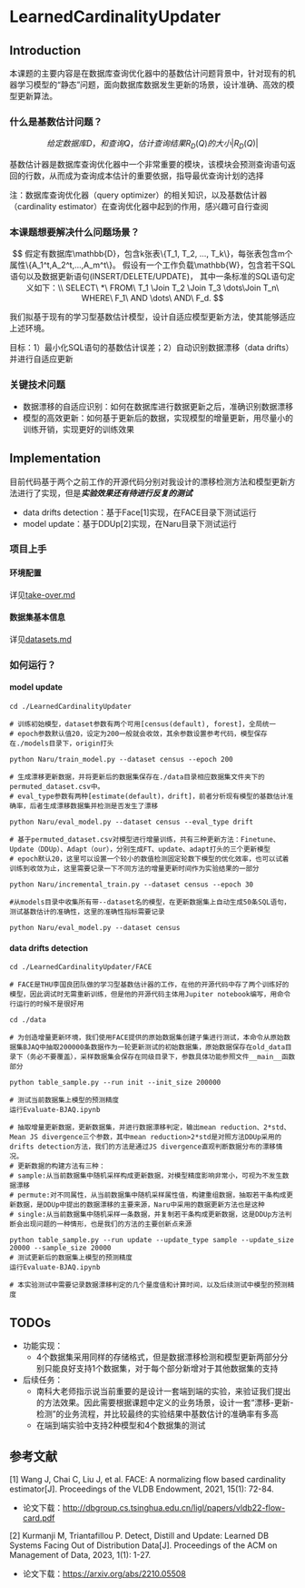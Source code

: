# LearnedCardinalityUpdater

## Introduction

本课题的主要内容是在数据库查询优化器中的基数估计问题背景中，针对现有的机器学习模型的“静态”问题，面向数据库数据发生更新的场景，设计准确、高效的模型更新算法。

### 什么是基数估计问题？

$$
给定数据库D，和查询Q，估计查询结果R_D(Q)的大小|R_D(Q)|
$$

基数估计器是数据库查询优化器中一个非常重要的模块，该模块会预测查询语句返回的行数，从而成为查询成本估计的重要依据，指导最优查询计划的选择

注：数据库查询优化器（query optimizer）的相关知识，以及基数估计器（cardinality estimator）在查询优化器中起到的作用，感兴趣可自行查阅

### 本课题想要解决什么问题场景？

$$
假定有数据库\mathbb{D}，包含k张表\{T_1, T_2, …, T_k\}，每张表包含m个属性\{A_1^t,A_2^t,…,A_m^t\}。
假设有一个工作负载\mathbb{W}，包含若干SQL语句以及数据更新语句(INSERT/DELETE/UPDATE)，
其中一条标准的SQL语句定义如下：\\
SELECT\ *\ FROM\ T_1 \Join T_2 \Join T_3 \dots\Join T_n\ WHERE\ F_1\ AND \dots\ AND\ F_d.
$$

我们拟基于现有的学习型基数估计模型，设计自适应模型更新方法，使其能够适应上述环境。

目标：1）最小化SQL语句的基数估计误差；2）自动识别数据漂移（data drifts）并进行自适应更新

### 关键技术问题

- 数据漂移的自适应识别：如何在数据库进行数据更新之后，准确识别数据漂移
- 模型的高效更新：如何基于更新后的数据，实现模型的增量更新，用尽量小的训练开销，实现更好的训练效果

## Implementation

目前代码基于两个之前工作的开源代码分别对我设计的漂移检测方法和模型更新方法进行了实现，但是***实验效果还有待进行反复的测试***

- data drifts detection：基于Face[1]实现，在FACE目录下测试运行
- model update：基于DDUp[2]实现，在Naru目录下测试运行

### 项目上手
#### 环境配置
详见[take-over.md](./README/take-over.md)

#### 数据集基本信息
详见[datasets.md](./README/introduction/datasets.md)

### 如何运行？

#### model update

```shell
cd ./LearnedCardinalityUpdater

# 训练初始模型，dataset参数有两个可用[census(default), forest]，全局统一
# epoch参数默认值20，设定为200一般就会收敛，其余参数设置参考代码，模型保存在./models目录下，origin打头

python Naru/train_model.py --dataset census --epoch 200

# 生成漂移更新数据，并将更新后的数据集保存在./data目录相应数据集文件夹下的permuted_dataset.csv中。
# eval_type参数有两种[estimate(default)，drift]，前者分析现有模型的基数估计准确率，后者生成漂移数据集并检测是否发生了漂移

python Naru/eval_model.py --dataset census --eval_type drift

# 基于permuted_dataset.csv对模型进行增量训练，共有三种更新方法：Finetune、Update（DDUp）、Adapt（our），分别生成FT、update、adapt打头的三个更新模型
# epoch默认20，这里可以设置一个较小的数值检测固定轮数下模型的优化效率，也可以试着训练到收敛为止，这里需要记录一下不同方法的增量更新时间作为实验结果的一部分

python Naru/incremental_train.py --dataset census --epoch 30

#从models目录中收集所有带--dataset名的模型，在更新数据集上自动生成50条SQL语句，测试基数估计的准确性，这里的准确性指标需要记录

python Naru/eval_model.py --dataset census
```

#### data drifts detection

```shell
cd ./LearnedCardinalityUpdater/FACE

# FACE是THU李国良团队做的学习型基数估计器的工作，在他的开源代码中存了两个训练好的模型，因此调试时无需重新训练，但是他的开源代码主体用Jupiter notebook编写，用命令行运行的时候不是很好用

cd ./data

# 为创造增量更新环境，我们使用FACE提供的原始数据集创建子集进行测试，本命令从原始数据集BJAQ中抽取200000条数据作为一轮更新测试的初始数据集，原始数据保存在old_data目录下（务必不要覆盖），采样数据集会保存在同级目录下，参数具体功能参照文件__main__函数部分

python table_sample.py --run init --init_size 200000

# 测试当前数据集上模型的预测精度
运行Evaluate-BJAQ.ipynb

# 抽取增量更新数据，更新数据集，并进行数据漂移判定，输出mean reduction、2*std、Mean JS divergence三个参数，其中mean reduction>2*std是对照方法DDUp采用的drifts detection方法，我们的方法是通过JS divergence直观判断数据分布的漂移情况。
# 更新数据的构建方法有三种：
# sample:从当前数据集中随机采样构成更新数据，对模型精度影响非常小，可视为不发生数据漂移
# permute:对不同属性，从当前数据集中随机采样属性值，构建重组数据，抽取若干条构成更新数据，是DDUp中提出的数据漂移的主要来源，Naru中采用的数据更新方法也是这种
# single:从当前数据集中随机采样一条数据，并复制若干条构成更新数据，这是DDUp方法判断会出现问题的一种情形，也是我们的方法的主要创新点来源

python table_sample.py --run update --update_type sample --update_size 20000 --sample_size 20000
# 测试更新后的数据集上模型的预测精度
运行Evaluate-BJAQ.ipynb

# 本实验测试中需要记录数据漂移判定的几个量度值和计算时间，以及后续测试中模型的预测精度

```

## TODOs

- 功能实现：
  - 4个数据集采用同样的存储格式，但是数据漂移检测和模型更新两部分分别只能良好支持1个数据集，对于每个部分新增对于其他数据集的支持
- 后续任务：
  - 南科大老师指示说当前重要的是设计一套端到端的实验，来验证我们提出的方法效果。因此需要根据课题中定义的业务场景，设计一套“漂移-更新-检测”的业务流程，并比较最终的实验结果中基数估计的准确率有多高
  - 在端到端实验中支持2种模型和4个数据集的测试




## 参考文献

[1] Wang J, Chai C, Liu J, et al. FACE: A normalizing flow based cardinality estimator[J]. Proceedings of the VLDB Endowment, 2021, 15(1): 72-84.
- 论文下载：http://dbgroup.cs.tsinghua.edu.cn/ligl/papers/vldb22-flow-card.pdf

[2] Kurmanji M, Triantafillou P. Detect, Distill and Update: Learned DB Systems Facing Out of Distribution Data[J]. Proceedings of the ACM on Management of Data, 2023, 1(1): 1-27.
- 论文下载：https://arxiv.org/abs/2210.05508
